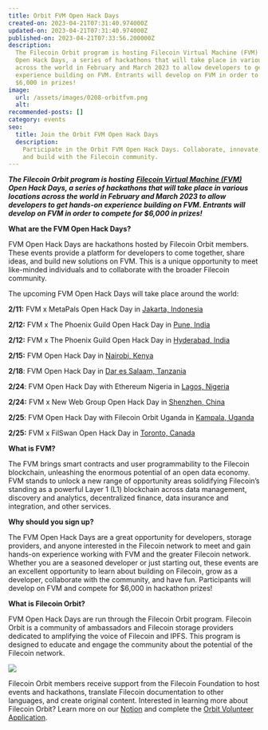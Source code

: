 ```yaml
---
title: Orbit FVM Open Hack Days
created-on: 2023-04-21T07:31:40.974000Z
updated-on: 2023-04-21T07:31:40.974000Z
published-on: 2023-04-21T07:33:56.200000Z
description:
  The Filecoin Orbit program is hosting Filecoin Virtual Machine (FVM)
  Open Hack Days, a series of hackathons that will take place in various locations
  across the world in February and March 2023 to allow developers to get hands-on
  experience building on FVM. Entrants will develop on FVM in order to compete for
  $6,000 in prizes!
image:
  url: /assets/images/0208-orbitfvm.png
  alt:
recommended-posts: []
category: events
seo:
  title: Join the Orbit FVM Open Hack Days
  description:
    Participate in the Orbit FVM Open Hack Days. Collaborate, innovate,
    and build with the Filecoin community.
---
```


**_The Filecoin Orbit program is hosting_** **_[Filecoin Virtual Machine (FVM)](https://fvm.filecoin.io/)_** **_Open Hack Days, a series of hackathons that will take place in various locations across the world in February and March 2023 to allow developers to get hands-on experience building on FVM. Entrants will develop on FVM in order to compete for $6,000 in prizes!_**

**What are the FVM Open Hack Days?**

FVM Open Hack Days are hackathons hosted by Filecoin Orbit members. These events provide a platform for developers to come together, share ideas, and build new solutions on FVM. This is a unique opportunity to meet like-minded individuals and to collaborate with the broader Filecoin community.

The upcoming FVM Open Hack Days will take place around the world:

**2/11:** FVM x MetaPals Open Hack Day in [Jakarta, Indonesia](https://lu.ma/hhv2g4l4)

**2/12:** FVM x The Phoenix Guild Open Hack Day in [Pune, India](https://lu.ma/fvmpune)

**2/12:** FVM x The Phoenix Guild Open Hack Day in [Hyderabad, India](https://lu.ma/fvmhyd)

**2/15:** FVM Open Hack Day in [Nairobi, Kenya](https://lu.ma/fvmhackdaynairobi)

**2/18**: FVM Open Hack Day in [Dar es Salaam, Tanzania](https://www.eventbrite.com/e/filecoin-virtual-machine-open-hack-day-dar-es-salaam-tickets-519955580137)

**2/24**: FVM Open Hack Day with Ethereum Nigeria in [Lagos, Nigeria](https://lu.ma/w38yjnn8)

**2/24:** FVM x New Web Group Open Hack Day in [Shenzhen, China](https://docs.qq.com/form/page/DVW9VSlp2cm5rZ0RQ?from_page=doc_list_new_form&templateId=30558&create_type=2#/fill)

**2/25**: FVM Open Hack Day with Filecoin Orbit Uganda in [Kampala, Uganda](https://www.meetup.com/orbit-community-kampala-uganda/events/290428092/?utm_medium=referral&utm_campaign=share-btn_savedevents_share_modal&utm_source=link)

**2/25:** FVM x FilSwan Open Hack Day in [Toronto, Canada](https://www.eventbrite.ca/e/toronto-fvm-open-hack-day-2023-tickets-518024263517?aff=ebdsoporgprofile)

**What is FVM?**

The FVM brings smart contracts and user programmability to the Filecoin blockchain, unleashing the enormous potential of an open data economy. FVM stands to unlock a new range of opportunity areas solidifying Filecoin’s standing as a powerful Layer 1 (L1) blockchain across data management, discovery and analytics, decentralized finance, data insurance and integration, and other services.

**Why should you sign up?**

The FVM Open Hack Days are a great opportunity for developers, storage providers, and anyone interested in the Filecoin network to meet and gain hands-on experience working with FVM and the greater Filecoin network. Whether you are a seasoned developer or just starting out, these events are an excellent opportunity to learn about building on Filecoin, grow as a developer, collaborate with the community, and have fun. Participants will develop on FVM and compete for $6,000 in hackathon prizes!

**What is Filecoin Orbit?**

FVM Open Hack Days are run through the Filecoin Orbit program. Filecoin Orbit is a community of ambassadors and Filecoin storage providers dedicated to amplifying the voice of Filecoin and IPFS. This program is designed to educate and engage the community about the potential of the Filecoin network.

![](/assets/images/image-1.png)

Filecoin Orbit members receive support from the Filecoin Foundation to host events and hackathons, translate Filecoin documentation to other languages, and create original content. Interested in learning more about Filecoin Orbit? Learn more on our [Notion](https://www.notion.so/filecoin/Filecoin-Orbit-Community-Program-3d8a03c8d5444d3491908249664e55e9) and complete the [Orbit Volunteer Application](https://docs.google.com/forms/d/e/1FAIpQLSfIjth-qWpuYqSYtGwlZ9HxllcZ_5zCT80tCd7XF2P5mYfh2Q/viewform).
